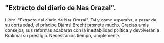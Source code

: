 ## "Extracto del diario de Nas Orazal".
Libro: "Extracto del diario de Nas Orazal".
Tal y como esperaba, a pesar de su corta edad, el príncipe Djamal Brecht promete mucho. Gracias a mis consejos, sus reformas acabarán con la inestabilidad política y devolverán a Brakmar su prestigio. Necesitamos tiempo, simplemente.